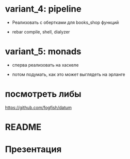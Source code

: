 
# variant_4: pipeline

- Реализовать с обертками для books_shop функций

- rebar compile, shell, dialyzer


# variant_5: monads

- сперва реализовать на хаскеле

- потом подумать, как это может выглядеть на эрланге


# посмотреть либы

https://github.com/fogfish/datum


# README


# Презентация
